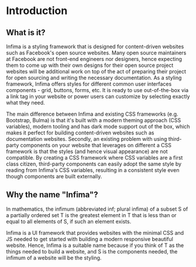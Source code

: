 # Introduction

## What is it?

Infima is a styling framework that is designed for content-driven websites such as Facebook's open source websites. Many open source maintainers at Facebook are not front-end engineers nor designers, hence expecting them to come up with their own designs for their open source project websites will be additional work on top of the act of preparing their project for open sourcing and writing the necessary documentation. As a styling framework, Infima offers styles for different common user interfaces components - grid, buttons, forms, etc. It is ready to use out-of-the-box via a link tag in your website or power users can customize by selecting exactly what they need.

The main difference between Infima and existing CSS frameworks (e.g. Bootstrap, Bulma) is that it's built with a modern theming approach (CSS variables), modern tooling and has dark mode support out of the box, which makes it perfect for building content-driven websites such as documentation websites. Secondly, an existing problem with using third-party components on your website that leverages on different a CSS framework is that the styles (and hence visual appearance) are not compatible. By creating a CSS framework where CSS variables are a first class citizen, third-party components can easily adopt the same style by reading from Infima's CSS variables, resulting in a consistent style even though components are built externally.

## Why the name "Infima"?

In mathematics, the infimum (abbreviated inf; plural infima) of a subset S of a partially ordered set T is the greatest element in T that is less than or equal to all elements of S, if such an element exists.

Infima is a UI framework that provides websites with the minimal CSS and JS needed to get started with building a modern responsive beautiful website. Hence, Infima is a suitable name because if you think of T as the things needed to build a website, and S is the components needed, the infimum of a website will be the styling.
